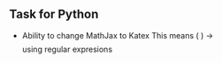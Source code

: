 ## Task for Python

* Ability to change MathJax to Katex
This means \( \) -> $$ $$
using regular expresions
